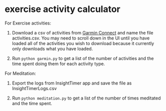 # exercise activity calculator

For Exercise activities:
1. Download a csv of activities from [Garmin Connect](https://connect.garmin.com/modern/activities) and name the file activities.csv. You may need to scroll down in the UI until you have loaded all of the activities you wish to download because it currently only downloads what you have loaded.

2. Run `python garmin.py` to get a list of the number of activities and the time spent doing them for each activity type.

For Meditation:
1. Export the logs from InsightTimer app and save the file as InsightTimerLogs.csv

2. Run `python meditation.py` to get a list of the number of times meditated and the time spent.
